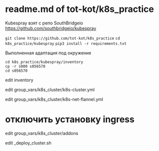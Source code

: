 # readme.md of tot-kot/k8s_practice
Kubespray взят с репо SouthBridgeio https://github.com/southbridgeio/kubespray

`git clone https://github.com/tot-kot/k8s_practice`
`cd k8s_practice/kubespray`
`pip3 install -r requirements.txt`

Выполненная адаптация под окружение
```
cd k8s_practice/kubespray/inventory
cp -r s000 s056570
cd s056570
```
edit inventory


edit group_vars/k8s_cluster/k8s-cluster.yml

edit group_vars/k8s_cluster/k8s-net-flannel.yml

# отключить установку ingress
edit group_vars/k8s_cluster/addons

edit _deploy_cluster.sh